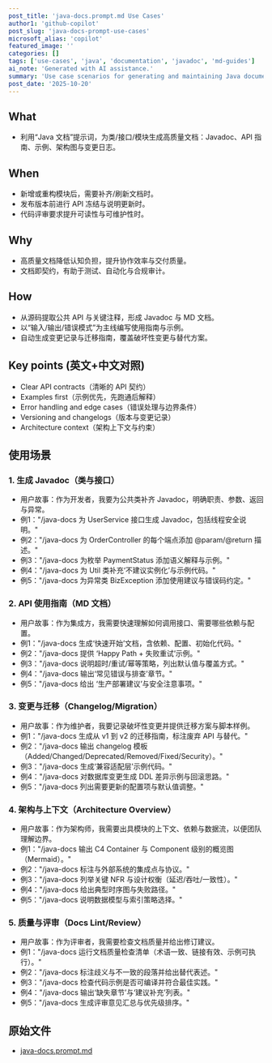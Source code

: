 ```yaml
---
post_title: 'java-docs.prompt.md Use Cases'
author1: 'github-copilot'
post_slug: 'java-docs-prompt-use-cases'
microsoft_alias: 'copilot'
featured_image: ''
categories: []
tags: ['use-cases', 'java', 'documentation', 'javadoc', 'md-guides']
ai_note: 'Generated with AI assistance.'
summary: 'Use case scenarios for generating and maintaining Java documentation, including Javadoc, API guides, and architecture references.'
post_date: '2025-10-20'
---
```


<!-- markdownlint-disable MD041 -->

## What

* 利用“Java 文档”提示词，为类/接口/模块生成高质量文档：Javadoc、API 指南、示例、架构图与变更日志。

## When

* 新增或重构模块后，需要补齐/刷新文档时。
* 发布版本前进行 API 冻结与说明更新时。
* 代码评审要求提升可读性与可维护性时。

## Why

* 高质量文档降低认知负担，提升协作效率与交付质量。
* 文档即契约，有助于测试、自动化与合规审计。

## How

* 从源码提取公共 API 与关键注释，形成 Javadoc 与 MD 文档。
* 以“输入/输出/错误模式”为主线编写使用指南与示例。
* 自动生成变更记录与迁移指南，覆盖破坏性变更与替代方案。

## Key points (英文+中文对照)

* Clear API contracts（清晰的 API 契约）
* Examples first（示例优先，先跑通后解释）
* Error handling and edge cases（错误处理与边界条件）
* Versioning and changelogs（版本与变更记录）
* Architecture context（架构上下文与约束）

## 使用场景

### 1. 生成 Javadoc（类与接口）

* 用户故事：作为开发者，我要为公共类补齐 Javadoc，明确职责、参数、返回与异常。
* 例1："/java-docs 为 UserService 接口生成 Javadoc，包括线程安全说明。"
* 例2："/java-docs 为 OrderController 的每个端点添加 @param/@return 描述。"
* 例3："/java-docs 为枚举 PaymentStatus 添加语义解释与示例。"
* 例4："/java-docs 为 Util 类补充‘不建议实例化’与示例代码。"
* 例5："/java-docs 为异常类 BizException 添加使用建议与错误码约定。"

### 2. API 使用指南（MD 文档）

* 用户故事：作为集成方，我需要快速理解如何调用接口、需要哪些依赖与配置。
* 例1："/java-docs 生成‘快速开始’文档，含依赖、配置、初始化代码。"
* 例2："/java-docs 提供 ‘Happy Path + 失败重试’示例。"
* 例3："/java-docs 说明超时/重试/幂等策略，列出默认值与覆盖方式。"
* 例4："/java-docs 输出‘常见错误与排查’章节。"
* 例5："/java-docs 给出 ‘生产部署建议’与安全注意事项。"

### 3. 变更与迁移（Changelog/Migration）

* 用户故事：作为维护者，我要记录破坏性变更并提供迁移方案与脚本样例。
* 例1："/java-docs 生成从 v1 到 v2 的迁移指南，标注废弃 API 与替代。"
* 例2："/java-docs 输出 changelog 模板（Added/Changed/Deprecated/Removed/Fixed/Security）。"
* 例3："/java-docs 生成‘兼容适配层’示例代码。"
* 例4："/java-docs 对数据库变更生成 DDL 差异示例与回滚思路。"
* 例5："/java-docs 列出需要更新的配置项与默认值调整。"

### 4. 架构与上下文（Architecture Overview）

* 用户故事：作为架构师，我需要出具模块的上下文、依赖与数据流，以便团队理解边界。
* 例1："/java-docs 输出 C4 Container 与 Component 级别的概览图（Mermaid）。"
* 例2："/java-docs 标注与外部系统的集成点与协议。"
* 例3："/java-docs 列举关键 NFR 与设计权衡（延迟/吞吐/一致性）。"
* 例4："/java-docs 给出典型时序图与失败路径。"
* 例5："/java-docs 说明数据模型与索引策略选择。"

### 5. 质量与评审（Docs Lint/Review）

* 用户故事：作为评审者，我需要检查文档质量并给出修订建议。
* 例1："/java-docs 运行文档质量检查清单（术语一致、链接有效、示例可执行）。"
* 例2："/java-docs 标注歧义与不一致的段落并给出替代表述。"
* 例3："/java-docs 检查代码示例是否可编译并符合最佳实践。"
* 例4："/java-docs 输出‘缺失章节’与‘建议补充’列表。"
* 例5："/java-docs 生成评审意见汇总与优先级排序。"

## 原始文件

* [java-docs.prompt.md](../../prompts/java-docs.prompt.md)

